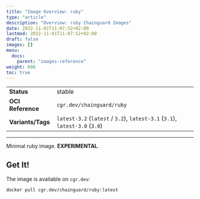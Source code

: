 ```yaml
---
title: "Image Overview: ruby"
type: "article"
description: "Overview: ruby Chainguard Images"
date: 2022-11-01T11:07:52+02:00
lastmod: 2022-11-01T11:07:52+02:00
draft: false
images: []
menu:
  docs:
    parent: "images-reference"
weight: 600
toc: true
---
```


<!--monopod:start-->

| | |
| - | - |
| **Status** | stable |
| **OCI Reference** | `cgr.dev/chainguard/ruby` |
| **Variants/Tags** | `latest-3.2` (`latest` / `3.2`), `latest-3.1` (`3.1`), `latest-3.0` (`3.0`) |
---
<!--monopod:end-->

Minimal ruby image. **EXPERIMENTAL**.

## Get It!

The image is available on `cgr.dev`:

```
docker pull cgr.dev/chainguard/ruby:latest
```
